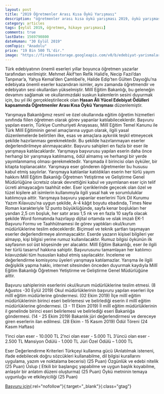 ```yaml
---
layout: post
title: "2019 Öğretmenler Arası Kısa Öykü Yarışması"
description: "öğretmenler arası kısa öykü yarışması 2019, öykü yarışması, para ödüllü yarışmalar 2019, hikaye yarışması, ödüllü yarışmalar 2019"
category: articles
tags: [eylül 2019, öğretmen, hikaye yarışması]
comments: true
lastDate: 1569790800
dateHuman: "30 Eylül 2019"
comTopic: "Anadolu"
price: "19 Bin 500 TL'dir."
image: "https://firebasestorage.googleapis.com/v0/b/edebiyat-yarismalari.appspot.com/o/hasan-ali-yucel-kisa-oyku-yarismasi.PNG?alt=media&token=44b1a53a-fe0c-485b-980a-0ac94bdd86a0"
---
```


Türk edebiyatının önemli eserleri yıllar boyunca öğretmen yazarlar tarafından verilmiştir. Mehmet Âkif’ten Refik Halid’e, Necip Fazıl’dan Tanpınar’a, Yahya Kemal’den Çamlıbel’e, Halide Edip’ten Gülten Dayıoğlu’na edebiyata önemli eserler kazandıran isimler, aynı zamanda öğretmendir ve edebiyatın sesi okullardan yükselmiştir. Millî Eğitim Bakanlığı, bu geleneğin devamını sağlamak ve okullarımızdaki suskun kalemlerin sesini duyurmak için, bu yıl ilki gerçekleştirilecek olan **Hasan Âli Yücel Edebiyat Ödülleri kapsamında Öğretmenler Arası Kısa Öykü Yarışması** düzenlemiştir.

Yarışmaya Bakanlığımız resmî ve özel okullarında eğitim öğretim hizmetleri sınıfında fiilen öğretmen olarak görev yapanlar katılabileceklerdir.
Başvuru yapılan eserin, Türkiye Cumhuriyeti Anayasası, Millî Eğitim Temel Kanunu ile Türk Millî Eğitiminin genel amaçlarına uygun olarak, ilgili yasal düzenlemelerde belirtilen ilke, esas ve amaçlara aykırılık teşkil etmeyecek şekilde hazırlanması gerekmektedir. Bu şekilde hazırlanmayan eserler değerlendirilmeye alınmayacaktır.
Başvuru sahipleri en fazla bir eser ile yarışmaya katılacaklardır.
Yarışmaya başvurusu yapılan eserin daha önce herhangi bir yarışmaya katılmamış, ödül almamış ve herhangi bir yerde yayımlanmamış olması gerekmektedir.
Yarışmada il birincisi olan öyküler, bir kitapta toplanacaktır. Yarışmaya eser gönderen öğretmenler bu hususu kabul etmiş sayılırlar. Yarışmaya katılanlar katıldıkları eserin her türlü yayım hakkını Millî Eğitim Bakanlığı Öğretmen Yetiştirme ve Geliştirme Genel Müdürlüğüne ücretsiz olarak devrettiğini kabul ve yayımlanan eser için telif ücreti almayacağını taahhüt eder.
Eser içeriklerinde	geçecek olan özel ve tüzel kişilere ait isimlerin kullanımıyla ilgili yasal hak ve sorumluluklar katılımcıya aittir.
Yarışmaya başvuru yapanlar eserlerini Türk Dil Kurumu Yazım Kılavuzu’na uygun şekilde, A-4 kâğıt boyutu ebadında, Times New Roman karakteriyle 12 punto büyüklüğünde, sayfa kenar boşlukları her yandan 2,5 cm boşluk, her satır arası 1,5 nk ve en fazla 10 sayfa olacak şekilde Word formatında hazırlayıp dijital ortamda ve ıslak imzalı EK-1 Başvuru Formu ve Taahhütnamesi ile görev yaptıkları okul/kurum müdürlüklerine teslim edeceklerdir. Biçimsel ve teknik şartları taşımayan eserler değerlendirmeye alınmayacaktır.
Eserde yazarın kişisel bilgileri yer almayıp, kişi bilgisi yerine rumuz kullanılacaktır. Rumuz bilgisi öykünün ilk sayfasının sol üst köşesinde yer alacaktır.
Millî Eğitim Bakanlığı, eser ile ilgili her türlü tasarruf hakkına sahiptir.
Başvurusunu tamamlayan her katılımcı kılavuzdaki tüm hususları kabul etmiş sayılacaktır.
İnceleme ve değerlendirme komisyonu üyeleri yarışmaya katılamazlar.
Yarışma ile ilgili değişiklik yapma hakkı, internet sitesinden önceden duyurmak kaydıyla Millî Eğitim Bakanlığı Öğretmen Yetiştirme ve Geliştirme Genel Müdürlüğüne aittir.

Başvuru sahiplerinin eserlerini okul/kurum müdürlüklerine teslim etmesi. (8 Ağustos -30 Eylül 2019)
Okul müdürlüklerinin başvuru yapılan eserleri ilçe millî eğitim müdürlerine göndermesi. (02 Ekim 2019)
İlçe millî eğitim müdürlüklerinin birinci eseri belirlemesi ve belirlediği eserin il millî eğitim müdürlüklerine göndermesi. (3 - 11 Ekim 2019)
İl millî eğitim müdürlüklerinin il genelinde birinci eseri belirlemesi ve belirlediği eseri Bakanlığa göndermesi. (14 - 25 Ekim 2019)
Bakanlık jüri değerlendirmesi ve dereceye giren eserlerin ilan edilmesi. (28 Ekim - 15 Kasım 2019)
Ödül Töreni (24 Kasım Haftası)

1’inci olan eser - 10.000 TL
2’nci olan eser - 5.000 TL
3’üncü olan eser - 2.500 TL
Mansiyon Ödülü - 1.000 TL
Jüri Özel Ödülü – 1.000 TL

Eser Değerlendirme Kriterleri
Türkçeyi kullanma gücü (Anlatılmak isteneni, ifade edebilecek doğru sözcükleri kullanabilme, dil bilgisi kurallarını uygulama, yazım ve noktalama becerisi) (25 Puan)
Özgünlük ve edebi nitelik (25 Puan)
Üslup ( Etkili bir başlangıç yapabilme ve uygun başlık koyabilme, anlaşılır bir anlatım düzeni oluşturma) (25 Puan)
Öykü metninin temaya uygunluğu ve etkileyiciliği (25 Puan)

[Başvuru için](http://oygm.meb.gov.tr/kisaoyku/?utm_source=edebiyatyarismalari.com&utm_medium=affiliate&utm_campaign=cpc){:rel="nofollow"}{:target="_blank"}{:class="gtag"}
